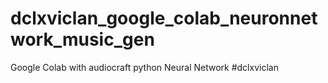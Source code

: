 # dclxviclan_google_colab_neuronnetwork_music_gen
Google Colab with audiocraft python Neural Network #dclxviclan 
